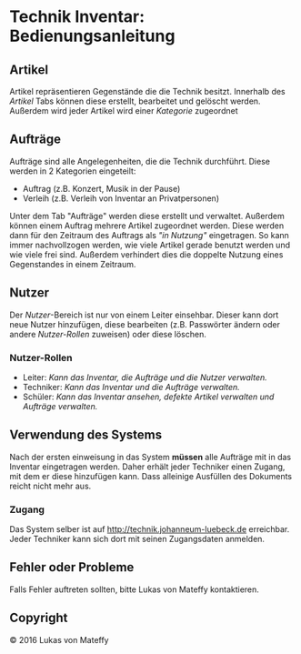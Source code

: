 # Technik Inventar: Bedienungsanleitung

## Artikel
Artikel repräsentieren Gegenstände die die Technik besitzt. Innerhalb des *Artikel* Tabs können diese erstellt, bearbeitet und gelöscht werden. Außerdem wird jeder Artikel wird einer *Kategorie* zugeordnet

## Aufträge
Aufträge sind alle Angelegenheiten, die die Technik durchführt. Diese werden in 2 Kategorien eingeteilt:
- Auftrag (z.B. Konzert, Musik in der Pause)
- Verleih (z.B. Verleih von Inventar an Privatpersonen)

Unter dem Tab "Aufträge" werden diese erstellt und verwaltet. Außerdem können einem Auftrag mehrere Artikel zugeordnet werden. Diese werden dann für den Zeitraum des Auftrags als *"in Nutzung"* eingetragen. So kann immer nachvollzogen werden, wie viele Artikel gerade benutzt werden und wie viele frei sind. Außerdem verhindert dies die doppelte Nutzung eines Gegenstandes in einem Zeitraum.

## Nutzer
Der *Nutzer*-Bereich ist nur von einem Leiter einsehbar. Dieser kann dort neue Nutzer hinzufügen, diese bearbeiten (z.B. Passwörter ändern oder andere *Nutzer-Rollen* zuweisen) oder diese löschen.

### Nutzer-Rollen
- Leiter: *Kann das Inventar, die Aufträge und die Nutzer verwalten.*
- Techniker: *Kann das Inventar und die Aufträge verwalten.*
- Schüler: *Kann das Inventar ansehen, defekte Artikel verwalten und Aufträge verwalten.*

## Verwendung des Systems
Nach der ersten einweisung in das System **müssen** alle Aufträge mit in das Inventar eingetragen werden. Daher erhält jeder Techniker einen Zugang, mit dem er diese hinzufügen kann. Dass alleinige Ausfüllen des Dokuments reicht nicht mehr aus.

### Zugang
Das System selber ist auf http://technik.johanneum-luebeck.de erreichbar.
Jeder Techniker kann sich dort mit seinen Zugangsdaten anmelden.

## Fehler oder Probleme
Falls Fehler auftreten sollten, bitte Lukas von Mateffy kontaktieren.

## Copyright
© 2016 Lukas von Mateffy
